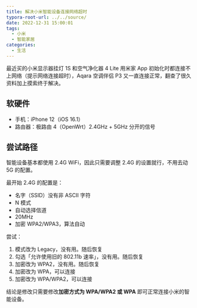 ```yaml
---
title: 解决小米智能设备连接网络超时
typora-root-url: ../../source/
date: 2022-12-31 15:00:01
tags:
  - 小米
  - 智能家居
categories:
  - 生活
---
```


最近买的小米显示器挂灯 1S 和空气净化器 4 Lite 用米家 App 初始化时都连接不上网络（提示网络连接超时），Aqara 空调伴侣 P3 又一直连接正常，翻查了很久资料加上摸索终于解决。

<!--more-->

## 软硬件

- 手机：iPhone 12（iOS 16.1）
- 路由器：极路由 4（OpenWrt）2.4GHz + 5GHz 分开的信号

## 尝试路径

智能设备基本都使用 2.4G WiFi，因此只需要调整 2.4G 的设置就行，不用去动 5G 的配置。

最开始 2.4G 的配置是：

- 名字（SSID）没有非 ASCII 字符
- N 模式
- 自动选择信道
- 20MHz
- 加密 WPA2/WPA3，算法自动

尝试：

1. 模式改为 Legacy，没有用。随后恢复
2. 勾选「允许使用旧的 802.11b 速率」，没有用。随后恢复
3. 加密改为 WPA2，没有用。随后恢复
4. 加密改为 WPA，可以连接
5. 加密改为 WPA/WPA2，可以连接

结论是修改只需要修改**加密方式为 WPA/WPA2 或 WPA** 即可正常连接小米的智能设备。
